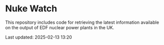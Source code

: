 # Nuke Watch

This repository includes code for retrieving the latest information available on the output of EDF nuclear power plants in the UK.

Last updated: 2025-02-13 13:20